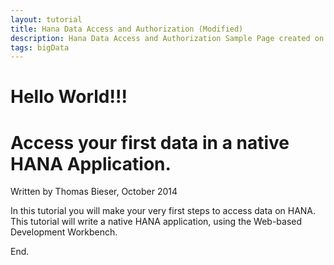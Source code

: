 ```yaml
---
layout: tutorial
title: Hana Data Access and Authorization (Modified)
description: Hana Data Access and Authorization Sample Page created on GitHub
tags: bigData
---
```

# Hello World!!!

# Access your first data in a native HANA Application.

Written by Thomas Bieser, October 2014

In this tutorial you will make your very first steps to access data on HANA. This tutorial will write a native HANA application, using the Web-based Development Workbench.

End.
